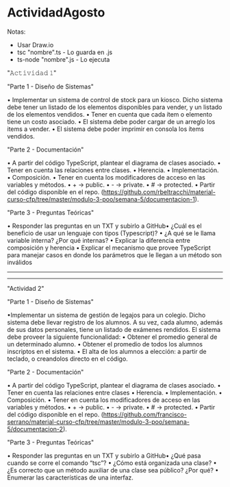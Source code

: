 # ActividadAgosto
Notas: 
- Usar Draw.io
- tsc "nombre".ts - Lo guarda en .js
- ts-node "nombre".js - Lo ejecuta

"𝙰𝚌𝚝𝚒𝚟𝚒𝚍𝚊𝚍 𝟷"

"Parte 1 - Diseño de Sistemas"

• Implementar un sistema de control de stock para un kiosco. Dicho sistema debe tener un listado de los elementos disponibles para vender, y un listado de los elementos vendidos.
• Tener en cuenta que cada ítem o elemento tiene un costo asociado.
• El sistema debe poder cargar de un arreglo los items a vender.
• El sistema debe poder imprimir en consola los ítems vendidos.


"Parte 2 - Documentación"

• A partir del código TypeScript, plantear el diagrama de clases asociado.
• Tener en cuenta las relaciones entre clases.
• Herencia.
• Implementación.
• Composición.
• Tener en cuenta los modificadores de acceso en las variables y métodos.
• + → public.
• - → private.
• # → protected.
• Partir del código disponible en el repo. (https://github.com/rbeltracchi/material-curso-cfp/tree/master/modulo-3-poo/semana-5/documentacion-1).


"Parte 3 - Preguntas Teóricas"

• Responder las preguntas en un TXT y subirlo a GitHub• ¿Cuál es el beneficio de usar un lenguaje con 
tipos (Typescript)?
• ¿A qué se le llama variable interna? ¿Por qué internas?
• Explicar la diferencia entre composición y herencia
• Explicar el mecanismo que provee TypeScript para manejar casos en donde los parámetros que le llegan a un método son inválidos

---------------------------------------------------------------------------------------------------------------------
---------------------------------------------------------------------------------------------------------------------

"Actividad 2"

"Parte 1 - Diseño de Sistemas"

•Implementar un sistema de gestión de legajos para un colegio. Dicho sistema debe llevar registro de los alumnos. A su vez, cada alumno, además de sus datos personales, tiene un listado de exámenes rendidos. El sistema debe proveer la siguiente funcionalidad: 
• Obtener el promedio general de un determinado alumno.
• Obtener el promedio de todos los alumnos inscriptos en el sistema.
• El alta de los alumnos a elección: a partir de teclado, o creandolos directo en el código.


"Parte 2 - Documentación"

• A partir del código TypeScript, plantear el diagrama de clases asociado.
• Tener en cuenta las relaciones entre clases • Herencia.
• Implementación.
• Composición.
• Tener en cuenta los modificadores de acceso en las variables y métodos.
• + → public.
• - → private.
• # → protected.
• Partir del código disponible en el repo. (https://github.com/francisco-serrano/material-curso-cfp/tree/master/modulo-3-poo/semana-5/documentacion-2).


"Parte 3 - Preguntas Teóricas"

• Responder las preguntas en un TXT y subirlo a GitHub• ¿Qué pasa cuando se corre el comando “tsc”?
• ¿Cómo está organizada una clase?
• ¿Es correcto que un método auxiliar de una clase sea público? ¿Por qué?
• Enumerar las características de una interfaz.